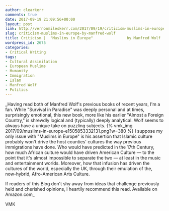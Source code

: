 ```yaml
---
author: clearkerr
comments: true
date: 2017-09-19 21:09:56+00:00
layout: post
link: http://vernonmileskerr.com/2017/09/19/criticism-muslims-in-europe-by-manfred-wolf/
slug: criticism-muslims-in-europe-by-manfred-wolf
title: Criticism |  "Muslims in Europe"               by Manfred Wolf
wordpress_id: 2675
categories:
- Critical Writing
tags:
- Cultural Assimilation
- European Muslims
- Humanity
- Immigration
- Islam
- Manfred Wolf
- Politics
---
```




_Having read both of Manfred Wolf's previous books of recent years, I'm a fan. While "Survival in Paradise" was deeply personal and at times, surprisingly emotional, this new book, more like his earlier "Almost a Foreign Country," is shrewdly logical and (typically) deeply analytical. Wolf seems to always have a unique take on puzzling subjects.
{% vmk_img 2017/09/muslims-in-europe-e1505853332131.png?w=380 %}
I suppose my only issue with "Muslims in Europe" is his assertion that Islamic culture probably won't drive the host counties' cultures the way previous immigrations have done. Who would have predicted in the 17th Century, how much African culture would have driven American Culture — to the point that it's almost impossible to separate the two — at least in the music and entertainment worlds. Moreover, how that infusion has driven the cultures of the world, especially the UK, through their emulation of the, now-hybrid, Afro-American Arts Culture.

If readers of this Blog don't shy away from ideas that challenge previously held and cherished opinions, I heartily recommend this read. Available on Amazon.com_

VMK


